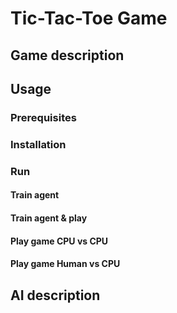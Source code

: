 # Tic-Tac-Toe Game

## Game description

## Usage

### Prerequisites

### Installation

### Run

#### Train agent

#### Train agent & play

#### Play game CPU vs CPU

#### Play game Human vs CPU

## AI description

